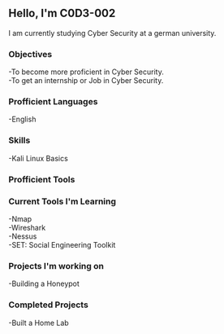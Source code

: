 ## Hello, I'm C0D3-002

I am currently studying Cyber Security at a german university.

### Objectives
-To become more proficient in Cyber Security. <br />
-To get an internship or Job in Cyber Security.

### Profficient Languages
-English

### Skills
-Kali Linux Basics

### Profficient Tools

### Current Tools I'm Learning
-Nmap      <br />
-Wireshark      <br />
-Nessus      <br />
-SET: Social Engineering Toolkit

### Projects I'm working on
-Building a Honeypot

### Completed Projects
-Built a Home Lab






